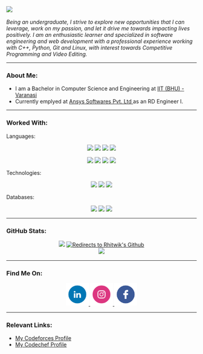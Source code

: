 <!-- ![final_604c60541bf76a004e9f95b0_126616](https://user-images.githubusercontent.com/66271249/111022415-9af7ef00-83f8-11eb-8f78-bdcd89f027df.gif) -->

<img src="https://img.shields.io/github/followers/rhitwiksaha?style=social"/>

<p>
 <i>
    Being an undergraduate, I strive to explore new opportunities that I can leverage, work on my passion, and let it drive me towards impacting lives positively. I am an enthusiastic learner and specialized in software engineering and web development with a professional experience working with C++, Python, Git and Linux, with interest towards Competitive Programming and Video Editing.
<!--   <img src="https://raw.githubusercontent.com/TheDudeThatCode/TheDudeThatCode/master/Assets/Developer.gif" width=35 height=25> -->
 </i>
</p>

---

### About Me:

- I am a Bachelor in Computer Science and Engineering at <a href="https://www.iitbhu.ac.in/"> IIT (BHU) - Varanasi </a>
- Currently emplyed at <a href="https://www.ansys.com/"> Ansys Softwares Pvt. Ltd </a> as an RD Engineer I.

---

### Worked With:

Languages:

<div align="center">

 <code><img height="40" src="https://img.shields.io/badge/C-00599C?style=for-the-badge&logo=c&logoColor=white" /></code>
 <code><img height="40" src="https://img.shields.io/badge/c++-%2300599C.svg?&style=for-the-badge&logo=c%2B%2B&logoColor=white" /></code>
 <code><img height="40" src="https://img.shields.io/badge/JavaScript-323330?style=for-the-badge&logo=javascript&logoColor=F7DF1E" /></code>
 <code><img height="40" src="https://img.shields.io/badge/java-%234ea94b.svg?&style=for-the-badge&logo=java&logoColor=white&color=ff4d4d" /></code> 
 
 <code><img height="40" src="https://img.shields.io/badge/Python-14354C?style=for-the-badge&logo=python&logoColor=white" /></code>
 <code><img height="40" src="https://img.shields.io/badge/HTML5-E34F26?style=for-the-badge&logo=html5&logoColor=white" /></code> 
 <code><img height="40" src="https://img.shields.io/badge/Bootstrap-563D7C?style=for-the-badge&logo=bootstrap&logoColor=white" /></code>
 <code><img height="40" src="https://img.shields.io/badge/CSS-239120?&style=for-the-badge&logo=css3&logoColor=white" /></code>
 
</div>

Technologies:

<div align="center">

<!-- <code><img height="40" src="https://img.shields.io/badge/node.js-%234ea94b.svg?&style=for-the-badge&logo=node.js&logoColor=white" /></code> -->
<!-- <code><img height="40" src="https://img.shields.io/badge/react-%2320232a.svg?&style=for-the-badge&logo=react&logoColor=%2361DAFB" /></code> -->
 <code><img height="40" src="https://img.shields.io/badge/spring-%234ea94b.svg?&style=for-the-badge&logo=spring&logoColor=white" /></code>
 <code><img height="40" src="https://img.shields.io/badge/Django-092E20?style=for-the-badge&logo=django&logoColor=white" /></code>
 <code><img height="40" src="https://img.shields.io/badge/git-%2320232a.svg?&style=for-the-badge&logo=git&logoColor=ff4d4d" /></code>
<!--  <code><img height="40" src="https://img.shields.io/badge/docker-%2300599C.svg?&style=for-the-badge&logo=docker&logoColor=white" /></code> -->
<!--  <code><img height="40" src="https://img.shields.io/badge/kubernetes-%2300599C.svg?&style=for-the-badge&logo=kubernetes&logoColor=white" /></code> -->
 
</div>
 
Databases:
 
<div align="center">
 
<code><img height="40" src="https://img.shields.io/badge/mysql-%2300f.svg?&style=for-the-badge&logo=mysql&logoColor=white&color=ff4d4d" /></code>
<code><img height="40" src="https://img.shields.io/badge/MongoDB-%234ea94b.svg?&style=for-the-badge&logo=mongodb&logoColor=white" /></code>
<code><img height="40" src="https://img.shields.io/badge/oracle-%2300f.svg?&style=for-the-badge&logo=oracle&logoColor=white&color=ff4d4d" /></code>
 
</div>

---

### GitHub Stats:

<p align="centre">
 
 <div align = "center">
  
  <a href="https://github.com/rhitwiksaha" title="Redirects to Rhitwik's Github">
  <img width="49%" src="https://github-readme-stats.vercel.app/api?username=rhitwiksaha&show_icons=true&theme=radical&count_private=true" /></a>

  <a href="https://github.com/rhitwiksaha">
  <img width="49%" title="Redirects to Rhitwik's Github" src="https://github-readme-streak-stats.herokuapp.com/?user=rhitwiksaha&theme=radical" /></a>
  
  </div>

 <div align = "center">
  <a href ="https://github.com/rhitwiksaha" title="Redirects to Rhitwik's Github">
  <img width="45%" src="https://github-readme-stats.vercel.app/api/top-langs/?username=rhitwiksaha&hide=Shell,Mustache,C,Dockerfile,Html,Css&theme=radical&layout=compact"/></a>
  </div>

</p>

---

### Find Me On:
<p align="center">
 <a href="https://www.linkedin.com/in/rhitwik-saha/">
   <img src="https://github.com/aritraroy/social-icons/blob/master/linkedin-icon.png?raw=true" width="60">
 </a>
 <a href="https://www.instagram.com/rhitwik.saha/">
   <img src="https://github.com/aritraroy/social-icons/blob/master/instagram-icon.png?raw=true" width="60">
 </a>
 <a href="https://www.facebook.com/anonymous.rs6/">
   <img src="https://github.com/aritraroy/social-icons/blob/master/facebook-icon.png?raw=true" width="60">
 </a>
</p>

---

### Relevant Links:

<!-- * [My Portfolio](https://karthikey-saxena.netlify.app/) -->

* [My Codeforces Profile](https://codeforces.com/profile/Ae_R_eS)
* [My Codechef Profile](https://www.codechef.com/users/rhitwiksaha)

<!-- * [My Resume](https://drive.google.com/file/d/1TfGyetdVgaJEBUIvz8_Azq5SX6x4Zy4T/view?usp=sharing) -->
